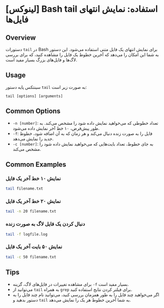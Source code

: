 # [لینوکس] Bash tail استفاده: نمایش انتهای فایل‌ها

## Overview
دستورات `tail` در Bash برای نمایش انتهای یک فایل متنی استفاده می‌شود. این دستور به شما این امکان را می‌دهد که آخرین خطوط یک فایل را مشاهده کنید، که برای بررسی لاگ‌ها و فایل‌های بزرگ بسیار مفید است.

## Usage
سینتکس پایه دستور `tail` به صورت زیر است:

```
tail [options] [arguments]
```

## Common Options
- `-n [number]`: تعداد خطوطی که می‌خواهید نمایش داده شود را مشخص می‌کند. به طور پیش‌فرض، ۱۰ خط آخر نمایش داده می‌شود.
- `-f`: فایل را به صورت زنده دنبال می‌کند و هر زمان که به آن اضافه شود، خطوط جدید را نمایش می‌دهد.
- `-c [number]`: به جای خطوط، تعداد بایت‌هایی که می‌خواهید نمایش داده شود را مشخص می‌کند.

## Common Examples
### نمایش ۱۰ خط آخر یک فایل
```bash
tail filename.txt
```

### نمایش ۲۰ خط آخر یک فایل
```bash
tail -n 20 filename.txt
```

### دنبال کردن یک فایل لاگ به صورت زنده
```bash
tail -f logfile.log
```

### نمایش ۵۰ بایت آخر یک فایل
```bash
tail -c 50 filename.txt
```

## Tips
- برای مشاهده تغییرات در فایل‌های لاگ، گزینه `-f` بسیار مفید است.
- می‌توانید از `tail` به همراه `grep` برای فیلتر کردن نتایج استفاده کنید.
- اگر می‌خواهید چند فایل را به طور همزمان بررسی کنید، می‌توانید نام چند فایل را به دستور بدهید و `tail` به شما آخرین خطوط هر یک را نمایش می‌دهد.